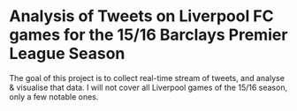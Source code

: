 # Analysis of Tweets on Liverpool FC games for the 15/16 Barclays Premier League Season
The goal of this project is to collect real-time stream of tweets, and analyse & visualise that data. I will not cover all Liverpool games of the 15/16 season, only a few notable ones.